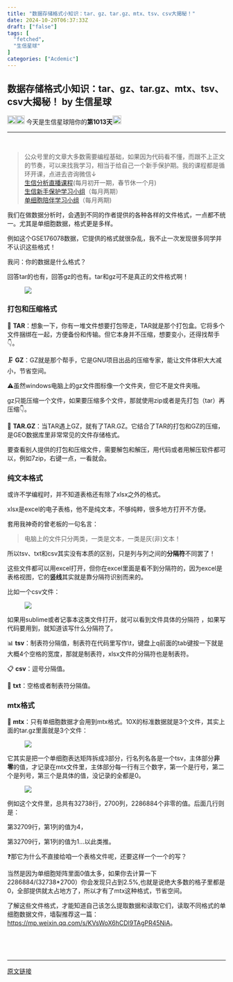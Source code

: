 ```yaml
---
title: "数据存储格式小知识：tar、gz、tar.gz、mtx、tsv、csv大揭秘！"
date: 2024-10-20T06:37:33Z
draft: ["false"]
tags: [
  "fetched",
  "生信星球"
]
categories: ["Acdemic"]
---
```

数据存储格式小知识：tar、gz、tar.gz、mtx、tsv、csv大揭秘！ by 生信星球
------
<div><section data-tool="markdown2wechat编辑器" data-website="https://aizhuanqian.com"><section><img data-imgfileid="100012742" data-ratio="1" data-src="https://mmbiz.qpic.cn/mmbiz_png/8oKPbJgbBHrDic8XGmJ0b7oibVJajb0emLBHSvuibGG49ooBgtaAibE3TNJ00iaHviaMtdIKQJfCwtUfuHicDImtSfIxg/640?wx_fmt=png" data-type="png" data-w="64" width="20px" src="https://mmbiz.qpic.cn/mmbiz_png/8oKPbJgbBHrDic8XGmJ0b7oibVJajb0emLBHSvuibGG49ooBgtaAibE3TNJ00iaHviaMtdIKQJfCwtUfuHicDImtSfIxg/640?wx_fmt=png"><img data-imgfileid="100012744" data-ratio="1" data-src="https://mmbiz.qpic.cn/mmbiz_png/8oKPbJgbBHrDic8XGmJ0b7oibVJajb0emLPukRHCbicy4pNKeEv9qd7aWSfsx7roib2od3xPrRPicw3a0kbn0uQ6JmQ/640?wx_fmt=png" data-type="png" data-w="64" width="20px" src="https://mmbiz.qpic.cn/mmbiz_png/8oKPbJgbBHrDic8XGmJ0b7oibVJajb0emLPukRHCbicy4pNKeEv9qd7aWSfsx7roib2od3xPrRPicw3a0kbn0uQ6JmQ/640?wx_fmt=png"><span> 今天是生信星球陪你的<span><strong>第1013天</strong></span></span><img data-imgfileid="100012741" data-ratio="1" data-src="https://mmbiz.qpic.cn/mmbiz_png/8oKPbJgbBHrDic8XGmJ0b7oibVJajb0emLBHSvuibGG49ooBgtaAibE3TNJ00iaHviaMtdIKQJfCwtUfuHicDImtSfIxg/640?wx_fmt=png" data-type="png" data-w="64" width="20px" src="https://mmbiz.qpic.cn/mmbiz_png/8oKPbJgbBHrDic8XGmJ0b7oibVJajb0emLBHSvuibGG49ooBgtaAibE3TNJ00iaHviaMtdIKQJfCwtUfuHicDImtSfIxg/640?wx_fmt=png"></section><hr><section><span><span>   </span></span></section><section><blockquote><section><span>公众号里的文章大多数需要编程基础，如果因为代码看不懂，而跟不上正文的节奏，可以来找我学习，相当于给自己一个新手保护期。</span><span>我的课程都是循环开课，</span><span>点进去咨询微信↓</span><br></section><section><a target="_blank" href="http://mp.weixin.qq.com/s?__biz=MzU4NjU4ODQ2MQ==&amp;mid=2247496032&amp;idx=1&amp;sn=e84ffce4f05b6f4318b95f170642d702&amp;chksm=fdfbb922ca8c30344c47b39529a16280bacb23c83e35a18f63e158f4e664ef94b5eee0e3fff8&amp;scene=21#wechat_redirect" textvalue="‍生信分析直播课程‍" linktype="text" imgurl="" imgdata="null" data-itemshowtype="11" tab="innerlink" data-linktype="2">生信分析直播课程</a>(每月初开一期，春节休一个月)</section><section><a target="_blank" href="http://mp.weixin.qq.com/s?__biz=MzU4NjU4ODQ2MQ==&amp;mid=2247494919&amp;idx=2&amp;sn=967d8dcf0f9a22047ae0bd442b9d4ee6&amp;chksm=fdfba545ca8c2c5396c3fb5caa93a5d30336626533fcac074abd7683e8d536cb2dcae31d6e7a&amp;scene=21#wechat_redirect" textvalue="生信新手保护‍学习‍小组" linktype="text" imgurl="" imgdata="null" data-itemshowtype="0" tab="innerlink" data-linktype="2">生信新手保护学习小组</a>（每月两期）</section><section><a target="_blank" href="http://mp.weixin.qq.com/s?__biz=MzU4NjU4ODQ2MQ==&amp;mid=2247495036&amp;idx=1&amp;sn=fe8bab2c3d21e7b0a919ad4f1641ca9c&amp;chksm=fdfba53eca8c2c286522b2accc0d4cb9dda7cd9a5b36695e66d393abb5bff396d6bcaa4c9cb8&amp;scene=21#wechat_redirect" textvalue="单细胞陪伴学习小组内测完成，长期招生中" linktype="text" imgurl="" imgdata="null" data-itemshowtype="0" tab="innerlink" data-linktype="2">单细胞陪伴学习小组</a>（每月两期)</section></blockquote></section><p data-tool="mdnice编辑器"><span>我们在做数据分析时，会遇到不同的作者提供的各种各样的文件格式，一点都不统一。尤其是单细胞数据，格式更是多样。</span></p><p data-tool="mdnice编辑器">例如这个GSE176078数据，它提供的格式就很杂乱，我不止一次发现很多同学并不认识这些格式！</p><p data-tool="mdnice编辑器">我问：你的数据是什么格式？</p><p data-tool="mdnice编辑器">回答tar的也有，回答gz的也有。tar和gz可不是真正的文件格式啊！</p><figure data-tool="mdnice编辑器"><img data-imgfileid="100012745" data-ratio="0.575" data-src="https://mmbiz.qpic.cn/mmbiz_png/8oKPbJgbBHqQ7AZ5Kz2Z4SY7WFaRqJTVksf5uNkraAZSn2cYcyLY0vQt7ttIvELA8JiaaSUxhdWhKne8icy2ItgQ/640?wx_fmt=png&amp;from=appmsg" data-type="png" data-w="1080" src="https://mmbiz.qpic.cn/mmbiz_png/8oKPbJgbBHqQ7AZ5Kz2Z4SY7WFaRqJTVksf5uNkraAZSn2cYcyLY0vQt7ttIvELA8JiaaSUxhdWhKne8icy2ItgQ/640?wx_fmt=png&amp;from=appmsg"></figure><h3 data-tool="mdnice编辑器"><span>打包和压缩格式</span></h3><p data-tool="mdnice编辑器">🔖 <strong>TAR</strong>：想象一下，你有一堆文件想要打包带走，TAR就是那个打包盒。它将多个文件捆绑在一起，方便备份和传输。但它本身并不压缩，想要变小，还得找帮手👇。</p><p data-tool="mdnice编辑器">🗜️ <strong>GZ</strong>：GZ就是那个帮手，它是GNU项目出品的压缩专家，能让文件体积大大减小，节省空间。</p><p data-tool="mdnice编辑器">⚠虽然windows电脑上的gz文件图标像一个文件夹，但它不是文件夹哦。</p><p data-tool="mdnice编辑器">gz只能压缩一个文件，如果要压缩多个文件，那就使用zip或者是先打包（tar）再压缩👇。</p><p data-tool="mdnice编辑器">🧳 <strong>TAR.GZ</strong>：当TAR遇上GZ，就有了TAR.GZ。它结合了TAR的打包和GZ的压缩，是GEO数据库里非常常见的文件存储格式。</p><p data-tool="mdnice编辑器">要查看别人提供的打包和压缩文件，需要解包和解压，用代码或者用解压软件都可以，例如7zip，右键一点，一看就会。</p><h3 data-tool="mdnice编辑器"><span>纯文本格式</span></h3><p data-tool="mdnice编辑器">或许不学编程时，并不知道表格还有除了xlsx之外的格式。</p><p data-tool="mdnice编辑器">xlsx是excel的电子表格，他不是纯文本，不够纯粹，很多地方打开不方便。</p><p data-tool="mdnice编辑器">套用我神奇的曾老板的一句名言：</p><blockquote data-tool="mdnice编辑器"><p>电脑上的文件只分两类，一类是文本，一类是灰(非)文本！</p></blockquote><p data-tool="mdnice编辑器">所以tsv、txt和csv其实没有本质的区别，只是列与列之间的<strong>分隔符</strong>不同罢了！</p><p data-tool="mdnice编辑器">这些文件都可以用excel打开，但你在excel里面是看不到分隔符的，因为excel是表格视图，它的<strong>竖线</strong>其实就是靠分隔符识别而来的。</p><p data-tool="mdnice编辑器">比如一个csv文件：</p><figure data-tool="mdnice编辑器"><img data-imgfileid="100012743" data-ratio="0.27870370370370373" data-src="https://mmbiz.qpic.cn/mmbiz_png/8oKPbJgbBHqQ7AZ5Kz2Z4SY7WFaRqJTVVl1AYxEbatt4rXxMofRuE7E3rbRu80kLFbsKBoZgpRTibGWX4ZMN7zw/640?wx_fmt=png&amp;from=appmsg" data-type="png" data-w="1080" src="https://mmbiz.qpic.cn/mmbiz_png/8oKPbJgbBHqQ7AZ5Kz2Z4SY7WFaRqJTVVl1AYxEbatt4rXxMofRuE7E3rbRu80kLFbsKBoZgpRTibGWX4ZMN7zw/640?wx_fmt=png&amp;from=appmsg"></figure><p data-tool="mdnice编辑器">如果用sublime或者记事本这类文件打开，就可以看到文件具体的分隔符 ，如果写代码要用到，就知道该写什么分隔符了。</p><p data-tool="mdnice编辑器">📊 <strong>tsv</strong>：制表符分隔值，制表符在代码里写作\t，键盘上q前面的tab键按一下就是大概4个空格的宽度，那就是制表符，xlsx文件的分隔符也是制表符。</p><p data-tool="mdnice编辑器">📋 <strong>csv</strong>：逗号分隔值。</p><p data-tool="mdnice编辑器">🔖 <strong>txt</strong>：空格或者制表符分隔值。</p><h3 data-tool="mdnice编辑器"><span>mtx格式</span></h3><p data-tool="mdnice编辑器">🔢 <strong>mtx</strong>：只有单细胞数据才会用到mtx格式。10X的标准数据就是3个文件，其实上面的tar.gz里面就是3个文件：</p><figure data-tool="mdnice编辑器"><img data-imgfileid="100012746" data-ratio="0.4954128440366973" data-src="https://mmbiz.qpic.cn/mmbiz_png/8oKPbJgbBHqQ7AZ5Kz2Z4SY7WFaRqJTVJ0R2Jwr0mvG39SA3DDFibLib1N5dCXLMjAuRzwTdcQ84DesXCsxXOFeQ/640?wx_fmt=png&amp;from=appmsg" data-type="png" data-w="218" src="https://mmbiz.qpic.cn/mmbiz_png/8oKPbJgbBHqQ7AZ5Kz2Z4SY7WFaRqJTVJ0R2Jwr0mvG39SA3DDFibLib1N5dCXLMjAuRzwTdcQ84DesXCsxXOFeQ/640?wx_fmt=png&amp;from=appmsg"></figure><p data-tool="mdnice编辑器">它其实是把一个单细胞表达矩阵拆成3部分，行名列名各是一个tsv，主体部分<strong>非零</strong>的值，才记录在mtx文件里，主体部分每一行有三个数字，第一个是行号，第二个是列号，第三个是具体的值，没记录的全都是0。</p><figure data-tool="mdnice编辑器"><img data-imgfileid="100012747" data-ratio="0.40574282147315854" data-src="https://mmbiz.qpic.cn/mmbiz_png/8oKPbJgbBHqQ7AZ5Kz2Z4SY7WFaRqJTVtgiaZEY8hnP8ZBBJkJhCdww2eRGdOLDVfLKIyicE9vCtc4RN5cUARIPA/640?wx_fmt=png&amp;from=appmsg" data-type="png" data-w="801" src="https://mmbiz.qpic.cn/mmbiz_png/8oKPbJgbBHqQ7AZ5Kz2Z4SY7WFaRqJTVtgiaZEY8hnP8ZBBJkJhCdww2eRGdOLDVfLKIyicE9vCtc4RN5cUARIPA/640?wx_fmt=png&amp;from=appmsg"></figure><p data-tool="mdnice编辑器">例如这个文件里，总共有32738行，2700列，2286884个非零的值。后面几行则是：</p><p data-tool="mdnice编辑器">第32709行，第1列的值为4，</p><p data-tool="mdnice编辑器">第32709行，第1列的值为1...以此类推。</p><p data-tool="mdnice编辑器">❓那它为什么不直接给咱一个表格文件呢，还要这样一个一个的写？</p><p data-tool="mdnice编辑器">当然是因为单细胞矩阵里面0值太多，如果你去计算一下2286884/(32738*2700）你会发现只占到2.5%,也就是说绝大多数的格子里都是0，全部提供就太占地方了，所以才有了mtx这种格式，节省空间。</p><p data-tool="mdnice编辑器">了解这些文件格式，才能知道自己该怎么提取数据和读取它们，读取不同格式的单细胞数据文件，墙裂推荐这一篇：<a href="https://mp.weixin.qq.com/s?__biz=MzI1Njk4ODE0MQ==&amp;mid=2247525213&amp;idx=2&amp;sn=01b45b990a9ca413fb2712e886afacd7&amp;scene=21#wechat_redirect" data-linktype="2">https://mp.weixin.qq.com/s/KVsWoX6hCDl9TAgPR45NiA</a>。</p></section><p><br></p><p><br></p><p><mp-style-type data-value="3"></mp-style-type></p></div>  
<hr>
<a href="https://mp.weixin.qq.com/s/0h0XGMmSSEy7zAsFs2dNvA",target="_blank" rel="noopener noreferrer">原文链接</a>
